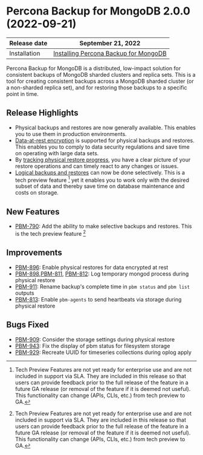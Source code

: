 # Percona Backup for MongoDB 2.0.0 (2022-09-21)

| Release date | September 21, 2022  |
|------------- | ---------------|
| Installation | [Installing Percona Backup for MongoDB](../installation.md) |

Percona Backup for MongoDB is a distributed, low-impact solution for consistent backups of MongoDB sharded clusters and replica sets. This is a tool for creating consistent backups across a MongoDB sharded cluster (or a non-sharded replica set), and for restoring
those backups to a specific point in time.

## Release Highlights

* Physical backups and restores are now generally available. This enables you to use them in production environments.
* [Data-at-rest encryption](../features/physical.md#physical-restores-with-data-at-rest-encryption) is supported for physical backups and restores. This enables you to comply to data security regulations and save time on operating with large data sets.
* By [tracking physical restore progress](../usage/restore-progress.md), you have a clear picture of your restore operations and can timely react to any changes or issues.
* [Logical backups and restores](../features/selective-backup.md) can now be done selectively. This is a tech preview feature [^1] yet it enables you to work only with the desired subset of data and thereby save time on database maintenance and costs on storage. 



## New Features

* [PBM-790](https://jira.percona.com/browse/PBM-790): Add the ability to make selective backups and restores. This is the tech preview feature [^1]

## Improvements

- [PBM-896](https://jira.percona.com/browse/PBM-896): Enable physical restores for data encrypted at rest
- [PBM-898](https://jira.percona.com/browse/PBM-898),[PBM-811](https://jira.percona.com/browse/PBM-811), [PBM-812](https://jira.percona.com/browse/PBM-812): Log temporary mongod process during physical restore
- [PBM-911](https://jira.percona.com/browse/PBM-911): Rename backup's complete time in `pbm status` and `pbm list` outputs
- [PBM-813](https://jira.percona.com/browse/PBM-813): Enable `pbm-agents` to send heartbeats via storage during physical restore


## Bugs Fixed

- [PBM-909](https://jira.percona.com/browse/PBM-909): Consider the storage settings during physical restore
- [PBM-943](https://jira.percona.com/browse/PBM-943): Fix the display of pbm status for filesystem storage
- [PBM-929](https://jira.percona.com/browse/PBM-929): Recreate UUID for timeseries collections during oplog apply



[^1]: Tech Preview Features are not yet ready for enterprise use and are not included in support via SLA. They are included in this release so that users can provide feedback prior to the full release of the feature in a future GA release (or removal of the feature if it is deemed not useful). This functionality can change (APIs, CLIs, etc.) from tech preview to GA.
